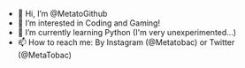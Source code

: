 - 👋 Hi, I’m @MetatoGithub
- 👀 I’m interested in Coding and Gaming!
- 🌱 I’m currently learning Python (I'm very unexperimented...)
- 📫 How to reach me: By Instagram (@Metatobac) or Twitter (@MetaTobac)

<!---
MetatoGithub/MetatoGithub is a ✨ special ✨ repository because its `README.md` (this file) appears on your GitHub profile.
You can click the Preview link to take a look at your changes.
--->

